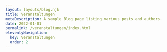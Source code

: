 ```yaml
---
layout: layouts/blog.njk
title: Veranstaltungen
metaDescription: A sample Blog page listing various posts and authors.
date: 2022-01-01
permalink: /veranstaltungen/index.html
eleventyNavigation:
  key: Veranstaltungen
  order: 2
---
```


